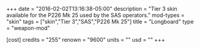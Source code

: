 +++
date = "2016-02-02T13:16:38-05:00"
description = "Tier 3 skin available for the P226 Mk 25 used by the SAS operators."
mod-types = "skin"
tags = ["skin","Tier 3","SAS","P226 Mk 25"]
title = "Longboard"
type = "weapon-mod"

[cost]
  credits = "255"
  renown = "9600"
  units = ""
  usd = ""
+++
